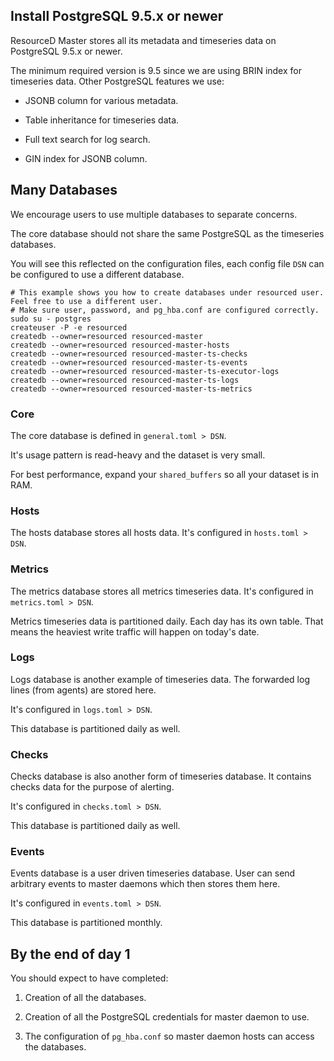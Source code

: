 ## Install PostgreSQL 9.5.x or newer

ResourceD Master stores all its metadata and timeseries data on PostgreSQL 9.5.x or newer.

The minimum required version is 9.5 since we are using BRIN index for timeseries data. Other PostgreSQL features we use:

* JSONB column for various metadata.

* Table inheritance for timeseries data.

* Full text search for log search.

* GIN index for JSONB column.


## Many Databases

We encourage users to use multiple databases to separate concerns.

The core database should not share the same PostgreSQL as the timeseries databases.

You will see this reflected on the configuration files, each config file `DSN` can be configured to use a different database.

```
# This example shows you how to create databases under resourced user. Feel free to use a different user.
# Make sure user, password, and pg_hba.conf are configured correctly.
sudo su - postgres
createuser -P -e resourced
createdb --owner=resourced resourced-master
createdb --owner=resourced resourced-master-hosts
createdb --owner=resourced resourced-master-ts-checks
createdb --owner=resourced resourced-master-ts-events
createdb --owner=resourced resourced-master-ts-executor-logs
createdb --owner=resourced resourced-master-ts-logs
createdb --owner=resourced resourced-master-ts-metrics
```


### Core

The core database is defined in `general.toml > DSN`.

It's usage pattern is read-heavy and the dataset is very small.

For best performance, expand your `shared_buffers` so all your dataset is in RAM.


### Hosts

The hosts database stores all hosts data. It's configured in `hosts.toml > DSN`.


### Metrics

The metrics database stores all metrics timeseries data. It's configured in `metrics.toml > DSN`.

Metrics timeseries data is partitioned daily. Each day has its own table. That means the heaviest write traffic will happen on today's date.


### Logs

Logs database is another example of timeseries data. The forwarded log lines (from agents) are stored here.

It's configured in `logs.toml > DSN`.

This database is partitioned daily as well.


### Checks

Checks database is also another form of timeseries database. It contains checks data for the purpose of alerting.

It's configured in `checks.toml > DSN`.

This database is partitioned daily as well.


### Events

Events database is a user driven timeseries database. User can send arbitrary events to master daemons which then stores them here.

It's configured in `events.toml > DSN`.

This database is partitioned monthly.


## By the end of day 1

You should expect to have completed:

1. Creation of all the databases.

2. Creation of all the PostgreSQL credentials for master daemon to use.

3. The configuration of `pg_hba.conf` so master daemon hosts can access the databases.

